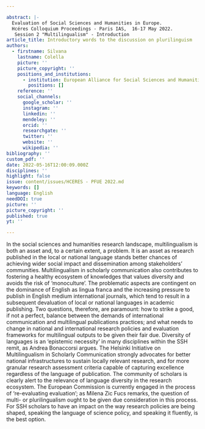 ```yaml
---

abstract: |-
  Evaluation of Social Sciences and Humanities in Europe.
  Hcéres Colloquium Proceedings - Paris IAS,  16-17 May 2022.
   Session 2 "Multilingualism" - Introduction 
article_title: Introductory words to the discussion on plurilinguism
authors:
  - firstname: Silvana
    lastname: Colella
    picture: ''
    picture_copyright: ''
    positions_and_institutions:
      - institution: European Alliance for Social Sciences and Humanities, France
        positions: []
    reference: ''
    social_channels:
      google_scholar: ''
      instagram: ''
      linkedin: ''
      mendeley: ''
      orcid: ''
      researchgate: ''
      twitter: ''
      website: ''
      wikipedia: ''
bibliography: ''
custom_pdf: ''
date: 2022-05-16T12:00:09.000Z
disciplines: ''
highlight: false
issue: content/issues/HCERES - PFUE 2022.md
keywords: []
language: English
needDOI: true
picture: ''
picture_copyright: ''
published: true
yt: ''

---
```








In the social sciences and humanities research landscape, multilingualism is both an asset and, to a certain extent, a problem. It is an asset as research published in the local or national language stands better chances of achieving wider social impact and dissemination among stakeholders’ communities. Multilingualism in scholarly communication also contributes to fostering a healthy ecosystem of knowledges that values diversity and avoids the risk of ‘monoculture’. The problematic aspects are contingent on the dominance of English as lingua franca and the increasing pressure to publish in English medium international journals, which tend to result in a subsequent devaluation of local or national languages in academic publishing. Two questions, therefore, are paramount: how to strike a good, if not a perfect, balance between the demands of international communication and multilingual publications practices; and what needs to change in national and international research policies and evaluation frameworks for multilingual outputs to be given their fair due. Diversity of languages is an ‘epistemic necessity’ in many disciplines within the SSH remit, as Andrea Bonaccorsi argues. The Helsinki Initiative on Multilingualism in Scholarly Communication strongly advocates for better national infrastructures to sustain locally relevant research, and for more granular research assessment criteria capable of capturing excellence regardless of the language of publication. The community of scholars is clearly alert to the relevance of language diversity in the research ecosystem. The European Commission is currently engaged in the process of ‘re-evaluating evaluation’; as Milena Zic Fucs remarks, the question of multi- or plurilingualism ought to be given due consideration in this process. For SSH scholars to have an impact on the way research policies are being shaped, speaking the language of science policy, and speaking it fluently, is the best option.